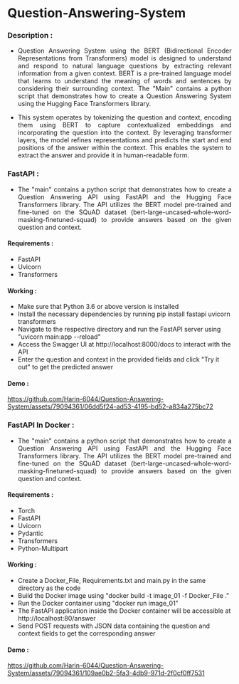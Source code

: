 # Question-Answering-System

### Description :

* <p align = "justify">Question Answering System using the BERT (Bidirectional Encoder Representations from Transformers) model is designed to understand and respond to natural language questions by extracting relevant information from a given context. BERT is a pre-trained language model that learns to understand the meaning of words and sentences by considering their surrounding context. The "Main" contains a python script that demonstrates how to create a Question Answering System using the Hugging Face Transformers library.</p>

* <p align = "justify">This system operates by tokenizing the question and context, encoding them using BERT to capture contextualized embeddings and incorporating the question into the context. By leveraging transformer layers, the model refines representations and predicts the start and end positions of the answer within the context. This enables the system to extract the answer and provide it in human-readable form.</p>

### FastAPI :

* <p align = "justify">The "main" contains a python script that demonstrates how to create a Question Answering API using FastAPI and the Hugging Face Transformers library. The API utilizes the BERT model pre-trained and fine-tuned on the SQuAD dataset (bert-large-uncased-whole-word-masking-finetuned-squad) to provide answers based on the given question and context.</p>

#### Requirements :

* FastAPI
* Uvicorn
* Transformers

#### Working :

* Make sure that Python 3.6 or above version is installed
* Install the necessary dependencies by running pip install fastapi uvicorn transformers
* Navigate to the respective directory and run the FastAPI server using "uvicorn main:app --reload"
* Access the Swagger UI at http://localhost:8000/docs to interact with the API
* Enter the question and context in the provided fields and click "Try it out" to get the predicted answer

#### Demo :

https://github.com/Harin-6044/Question-Answering-System/assets/79094361/06dd5f24-ad53-4195-bd52-a834a275bc72

### FastAPI In Docker :

* <p align = "justify">The "main" contains a python script that demonstrates how to create a Question Answering API using FastAPI and the Hugging Face Transformers library. The API utilizes the BERT model pre-trained and fine-tuned on the SQuAD dataset (bert-large-uncased-whole-word-masking-finetuned-squad) to provide answers based on the given question and context.</p>

#### Requirements :

* Torch
* FastAPI
* Uvicorn
* Pydantic
* Transformers
* Python-Multipart

#### Working :

* Create a Docker_File, Requirements.txt and main.py in the same directory as the code
* Build the Docker image using "docker build -t image_01 -f Docker_File ."
* Run the Docker container using "docker run image_01"
* The FastAPI application inside the Docker container will be accessible at http://localhost:80/answer
* Send POST requests with JSON data containing the question and context fields to get the corresponding answer

#### Demo :

https://github.com/Harin-6044/Question-Answering-System/assets/79094361/109ae0b2-5fa3-4db9-971d-2f0cf0ff7531
